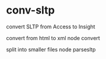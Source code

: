 conv-sltp
=========

convert SLTP from Access to Insight

convert from html to xml
    node convert

split into smaller files
    node parsesltp